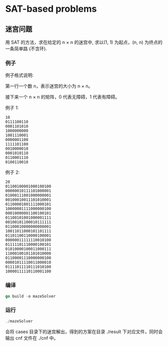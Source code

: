 # SAT-based problems

## 迷宫问题

用 SAT 的方法，求在给定的 n × n 的迷宫中, 求以(1, 1) 为起点，(n, n) 为终点的一条简单路 (不含环).

### 例子

例子格式说明:

第一行一个数 n，表示迷宫的大小为 n × n。

接下来一个 n × n 的矩阵，0 代表无障碍，1 代表有障碍。 

例子 1:
```
10
0111100110
0001101010
1000000000
1001110001
0000001100
1111101100
0010000010
0001010110
0110001110
0100110010
```
例子 2:
```
20
01100100001000100100
00000010111101000001
01000111001000000001
00100010011101010001
01100001001111000101
10000001111000000100
00010000001100100101
01100101001000001111
00100101100010111111
01100010000000000001
10011011000101101111
01101100110000100001
00000011111110010100
01111101110000100101
01010000100011000111
11000100101101010000
01100001110000000100
00001011110011000010
01111011110111010100
10000111110110001100
```

### 编译

```go
go build -o mazeSolver
```

### 运行

```go
./mazeSolver
```

会将 cases 目录下的迷宫解出，得到的方案在目录 ./result 下对应文件，同时会输出 cnf 文件在 ./cnf 中。